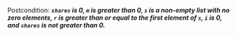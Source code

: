 Postcondition: ***`shares` is 0, `m` is greater than 0, `s` is a non-empty list with no zero elements, `r` is greater than or equal to the first element of `s`, `i` is 0, and `shares` is not greater than 0.***